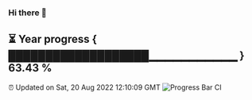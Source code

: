 ### Hi there 👋
⏳ Year progress { ███████████████████▁▁▁▁▁▁▁▁▁▁▁ } 63.43 %
---
⏰ Updated on Sat, 20 Aug 2022 12:10:09 GMT
![Progress Bar CI](https://github.com/Moyi321/Moyi321/workflows/Progress%20Bar%20CI/badge.svg)
